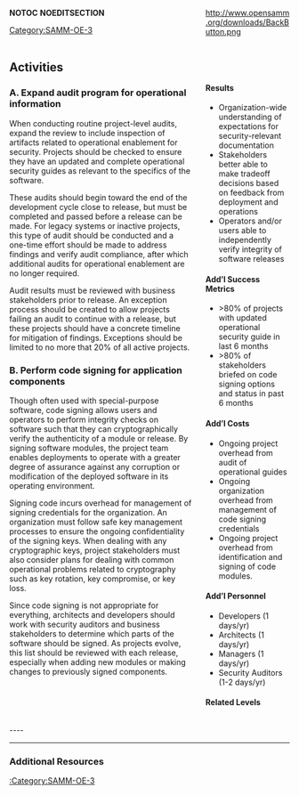 <div style="float:left; width:65%;">

</div>

<div style="float:right; width:30%;">

[<http://www.opensamm.org/downloads/BackButton.png>](http://www.owasp.org/index.php/SAMM_-_Deployment)

</div>

<div style="width:100%; float:left;">

<div style="width:30%; float:right; padding-top:50px; padding-left:10px;">

#### Results

  - Organization-wide understanding of expectations for
    security-relevant documentation
  - Stakeholders better able to make tradeoff decisions based on
    feedback from deployment and operations
  - Operators and/or users able to independently verify integrity of
    software releases

#### Add’l Success Metrics

  - \>80% of projects with updated operational security guide in last 6
    months
  - \>80% of stakeholders briefed on code signing options and status in
    past 6 months

#### Add’l Costs

  - Ongoing project overhead from audit of operational guides
  - Ongoing organization overhead from management of code signing
    credentials
  - Ongoing project overhead from identification and signing of code
    modules.

#### Add’l Personnel

  - Developers (1 days/yr)
  - Architects (1 days/yr)
  - Managers (1 days/yr)
  - Security Auditors (1-2 days/yr)

#### Related Levels

</div>

<div style="float:left; width:65%;">

## Activities

### A. Expand audit program for operational information

When conducting routine project-level audits, expand the review to
include inspection of artifacts related to operational enablement for
security. Projects should be checked to ensure they have an updated and
complete operational security guides as relevant to the specifics of the
software.

These audits should begin toward the end of the development cycle close
to release, but must be completed and passed before a release can be
made. For legacy systems or inactive projects, this type of audit should
be conducted and a one-time effort should be made to address findings
and verify audit compliance, after which additional audits for
operational enablement are no longer required.

Audit results must be reviewed with business stakeholders prior to
release. An exception process should be created to allow projects
failing an audit to continue with a release, but these projects should
have a concrete timeline for mitigation of findings. Exceptions should
be limited to no more that 20% of all active projects.

### B. Perform code signing for application components

Though often used with special-purpose software, code signing allows
users and operators to perform integrity checks on software such that
they can cryptographically verify the authenticity of a module or
release. By signing software modules, the project team enables
deployments to operate with a greater degree of assurance against any
corruption or modification of the deployed software in its operating
environment.

Signing code incurs overhead for management of signing credentials for
the organization. An organization must follow safe key management
processes to ensure the ongoing confidentiality of the signing keys.
When dealing with any cryptographic keys, project stakeholders must also
consider plans for dealing with common operational problems related to
cryptography such as key rotation, key compromise, or key loss.

Since code signing is not appropriate for everything, architects and
developers should work with security auditors and business stakeholders
to determine which parts of the software should be signed. As projects
evolve, this list should be reviewed with each release, especially when
adding new modules or making changes to previously signed components.

</div>

</div>

<div style="float:left; width:100%;">




\----

-----

### Additional Resources

[:Category:SAMM-OE-3](:Category:SAMM-OE-3 "wikilink")

</div>

__NOTOC__ __NOEDITSECTION__

[Category:SAMM-OE-3](Category:SAMM-OE-3 "wikilink")